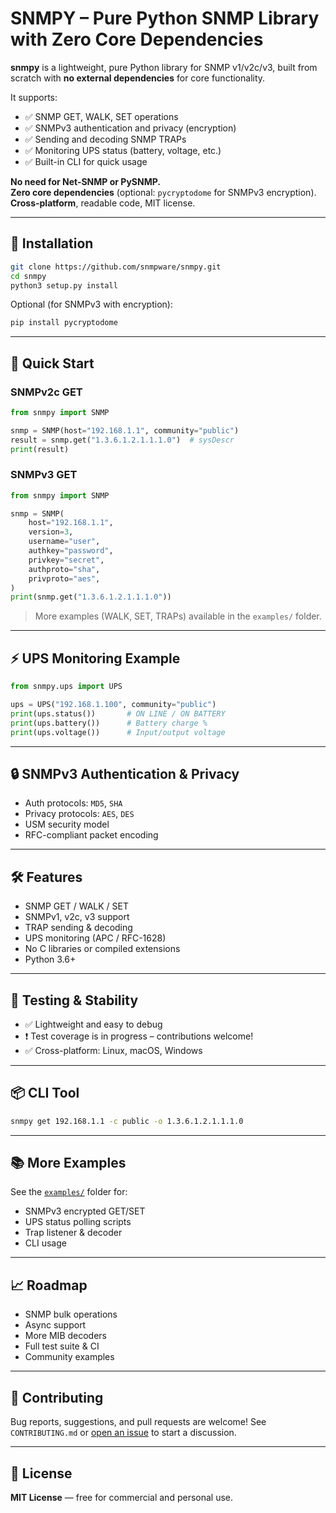 # SNMPY – Pure Python SNMP Library with Zero Core Dependencies

**snmpy** is a lightweight, pure Python library for SNMP v1/v2c/v3, built from scratch with **no external dependencies** for core functionality.  

It supports:

- ✅ SNMP GET, WALK, SET operations  
- ✅ SNMPv3 authentication and privacy (encryption)  
- ✅ Sending and decoding SNMP TRAPs  
- ✅ Monitoring UPS status (battery, voltage, etc.)  
- ✅ Built-in CLI for quick usage  

**No need for Net-SNMP or PySNMP.**  
**Zero core dependencies** (optional: `pycryptodome` for SNMPv3 encryption).  
**Cross-platform**, readable code, MIT license.

---

## 🔧 Installation

```bash
git clone https://github.com/snmpware/snmpy.git
cd snmpy
python3 setup.py install
````

Optional (for SNMPv3 with encryption):

```bash
pip install pycryptodome
```

---

## 🚀 Quick Start

### SNMPv2c GET

```python
from snmpy import SNMP

snmp = SNMP(host="192.168.1.1", community="public")
result = snmp.get("1.3.6.1.2.1.1.1.0")  # sysDescr
print(result)
```

### SNMPv3 GET

```python
from snmpy import SNMP

snmp = SNMP(
    host="192.168.1.1",
    version=3,
    username="user",
    authkey="password",
    privkey="secret",
    authproto="sha",
    privproto="aes",
)
print(snmp.get("1.3.6.1.2.1.1.1.0"))
```

> More examples (WALK, SET, TRAPs) available in the `examples/` folder.

---

## ⚡ UPS Monitoring Example

```python
from snmpy.ups import UPS

ups = UPS("192.168.1.100", community="public")
print(ups.status())       # ON LINE / ON BATTERY
print(ups.battery())      # Battery charge %
print(ups.voltage())      # Input/output voltage
```

---

## 🔒 SNMPv3 Authentication & Privacy

* Auth protocols: `MD5`, `SHA`
* Privacy protocols: `AES`, `DES`
* USM security model
* RFC-compliant packet encoding

---

## 🛠 Features

* SNMP GET / WALK / SET
* SNMPv1, v2c, v3 support
* TRAP sending & decoding
* UPS monitoring (APC / RFC-1628)
* No C libraries or compiled extensions
* Python 3.6+

---

## 🧪 Testing & Stability

* ✅ Lightweight and easy to debug
* ❗ Test coverage is in progress – contributions welcome!
* ✅ Cross-platform: Linux, macOS, Windows

---

## 📦 CLI Tool

```bash
snmpy get 192.168.1.1 -c public -o 1.3.6.1.2.1.1.1.0
```

---

## 📚 More Examples

See the [`examples/`](examples/) folder for:

* SNMPv3 encrypted GET/SET
* UPS status polling scripts
* Trap listener & decoder
* CLI usage

---

## 📈 Roadmap

* SNMP bulk operations
* Async support
* More MIB decoders
* Full test suite & CI
* Community examples

---

## 🤝 Contributing

Bug reports, suggestions, and pull requests are welcome!
See `CONTRIBUTING.md` or [open an issue](https://github.com/snmpware/snmpy/issues) to start a discussion.

---

## 📄 License

**MIT License** — free for commercial and personal use.
